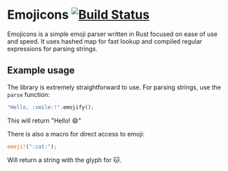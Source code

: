 # Emojicons [![Build Status](https://travis-ci.org/sindriava/rust-emojicons.svg)](https://travis-ci.org/sindriava/rust-emojicons)

Emojicons is a simple emoji parser written in Rust focused on ease of use and speed. It uses hashed map for fast lookup and compiled regular expressions for parsing strings.

## Example usage

The library is extremely straightforward to use. For parsing strings, use the `parse` function:

```rust
"Hello, :smile:!".emojify();
```

This will return "Hello! :smile:"

There is also a macro for direct access to emoji:

```rust
emoji!(":cat:");
```

Will return a string with the glyph for :cat:.
